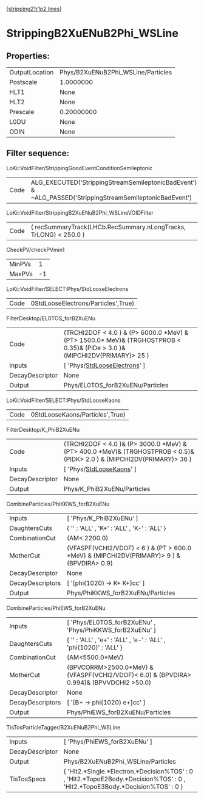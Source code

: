 [[stripping21r1p2 lines]](./stripping21r1p2-index)

# StrippingB2XuENuB2Phi_WSLine

## Properties:

|                |                                    |
|----------------|------------------------------------|
| OutputLocation | Phys/B2XuENuB2Phi_WSLine/Particles |
| Postscale      | 1.0000000                          |
| HLT1           | None                               |
| HLT2           | None                               |
| Prescale       | 0.20000000                         |
| L0DU           | None                               |
| ODIN           | None                               |

## Filter sequence:

LoKi::VoidFilter/StrippingGoodEventConditionSemileptonic

|      |                                                                                                          |
|------|----------------------------------------------------------------------------------------------------------|
| Code | ALG_EXECUTED('StrippingStreamSemileptonicBadEvent') & ~ALG_PASSED('StrippingStreamSemileptonicBadEvent') |

LoKi::VoidFilter/StrippingB2XuENuB2Phi_WSLineVOIDFilter

|      |                                                                   |
|------|-------------------------------------------------------------------|
| Code | ( recSummaryTrack(LHCb.RecSummary.nLongTracks, TrLONG) \< 250.0 ) |

CheckPV/checkPVmin1

|        |     |
|--------|-----|
| MinPVs | 1   |
| MaxPVs | -1  |

LoKi::VoidFilter/SELECT:Phys/StdLooseElectrons

|      |                                     |
|------|-------------------------------------|
| Code | 0StdLooseElectrons/Particles',True) |

FilterDesktop/EL0TOS_forB2XuENu

|                 |                                                                                                                                   |
|-----------------|-----------------------------------------------------------------------------------------------------------------------------------|
| Code            | (TRCHI2DOF \< 4.0 ) & (P\> 6000.0 \*MeV) & (PT\> 1500.0\* MeV)& (TRGHOSTPROB \< 0.35)& (PIDe \> 3.0 )& (MIPCHI2DV(PRIMARY)\> 25 ) |
| Inputs          | [ 'Phys/[StdLooseElectrons](./stripping21r1p2-commonparticles-stdlooseelectrons)' ]                                             |
| DecayDescriptor | None                                                                                                                              |
| Output          | Phys/EL0TOS_forB2XuENu/Particles                                                                                                  |

LoKi::VoidFilter/SELECT:Phys/StdLooseKaons

|      |                                 |
|------|---------------------------------|
| Code | 0StdLooseKaons/Particles',True) |

FilterDesktop/K_PhiB2XuENu

|                 |                                                                                                                                |
|-----------------|--------------------------------------------------------------------------------------------------------------------------------|
| Code            | (TRCHI2DOF \< 4.0 )& (P\> 3000.0 \*MeV) & (PT\> 400.0 \*MeV)& (TRGHOSTPROB \< 0.5)& (PIDK\> 2.0 ) & (MIPCHI2DV(PRIMARY)\> 36 ) |
| Inputs          | [ 'Phys/[StdLooseKaons](./stripping21r1p2-commonparticles-stdloosekaons)' ]                                                  |
| DecayDescriptor | None                                                                                                                           |
| Output          | Phys/K_PhiB2XuENu/Particles                                                                                                    |

CombineParticles/PhiKKWS_forB2XuENu

|                  |                                                                                                |
|------------------|------------------------------------------------------------------------------------------------|
| Inputs           | [ 'Phys/K_PhiB2XuENu' ]                                                                      |
| DaughtersCuts    | { '' : 'ALL' , 'K+' : 'ALL' , 'K-' : 'ALL' }                                                   |
| CombinationCut   | (AM\< 2200.0)                                                                                  |
| MotherCut        | (VFASPF(VCHI2/VDOF) \< 6 ) & (PT \> 600.0 \*MeV) & (MIPCHI2DV(PRIMARY)\> 9 ) & (BPVDIRA\> 0.9) |
| DecayDescriptor  | None                                                                                           |
| DecayDescriptors | [ '[phi(1020) -\> K+ K+]cc' ]                                                              |
| Output           | Phys/PhiKKWS_forB2XuENu/Particles                                                              |

CombineParticles/PhiEWS_forB2XuENu

|                  |                                                                                              |
|------------------|----------------------------------------------------------------------------------------------|
| Inputs           | [ 'Phys/EL0TOS_forB2XuENu' , 'Phys/PhiKKWS_forB2XuENu' ]                                   |
| DaughtersCuts    | { '' : 'ALL' , 'e+' : 'ALL' , 'e-' : 'ALL' , 'phi(1020)' : 'ALL' }                           |
| CombinationCut   | (AM\<5500.0\*MeV)                                                                            |
| MotherCut        | (BPVCORRM\>2500.0\*MeV) & (VFASPF(VCHI2/VDOF)\< 6.0) & (BPVDIRA\> 0.994)& (BPVVDCHI2 \>50.0) |
| DecayDescriptor  | None                                                                                         |
| DecayDescriptors | [ '[B+ -\> phi(1020) e+]cc' ]                                                            |
| Output           | Phys/PhiEWS_forB2XuENu/Particles                                                             |

TisTosParticleTagger/B2XuENuB2Phi_WSLine

|                 |                                                                                                                                     |
|-----------------|-------------------------------------------------------------------------------------------------------------------------------------|
| Inputs          | [ 'Phys/PhiEWS_forB2XuENu' ]                                                                                                      |
| DecayDescriptor | None                                                                                                                                |
| Output          | Phys/B2XuENuB2Phi_WSLine/Particles                                                                                                  |
| TisTosSpecs     | { 'Hlt2.\*Single.\*Electron.\*Decision%TOS' : 0 , 'Hlt2.\*TopoE2Body.\*Decision%TOS' : 0 , 'Hlt2.\*TopoE3Body.\*Decision%TOS' : 0 } |
